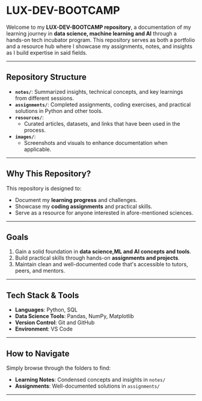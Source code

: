 # LUX-DEV-BOOTCAMP 

Welcome to my **LUX-DEV-BOOTCAMP repository**, a documentation of my learning journey in **data science, machine learning and AI** through a hands-on tech incubator program. This repository serves as both a portfolio and a resource hub where I showcase my assignments, notes, and insights as I build expertise in said fields.

---

## Repository Structure

- **`notes/`**: Summarized insights, technical concepts, and key learnings from different sessions.
- **`assignments/`**: Completed assignments, coding exercises, and practical solutions in Python and other tools.
- **`resources/`**:
  - Curated articles, datasets, and links that have been used in the process.
- **`images/`**:
  - Screenshots and visuals to enhance documentation when applicable.

---

## Why This Repository?

This repository is designed to:
- Document my **learning progress** and challenges.
- Showcase my **coding assignments** and practical skills.
- Serve as a resource for anyone interested in afore-mentioned sciences.

---

## Goals

1. Gain a solid foundation in **data science,ML and AI concepts and tools**.
2. Build practical skills through hands-on **assignments and projects**.
3. Maintain clean and well-documented code that's accessible to tutors, peers, and mentors.

---

## Tech Stack & Tools

- **Languages**: Python, SQL
- **Data Science Tools**: Pandas, NumPy, Matplotlib
- **Version Control**: Git and GitHub
- **Environment**: VS Code

---

## How to Navigate

Simply browse through the folders to find:
- **Learning Notes**: Condensed concepts and insights in `notes/`
- **Assignments**: Well-documented solutions in `assignments/`

---


